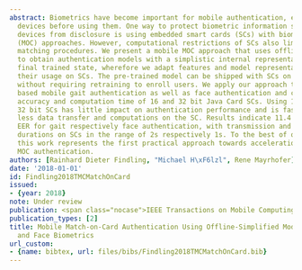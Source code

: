 ```yaml
---
abstract: Biometrics have become important for mobile authentication, e.g. to unlock
  devices before using them. One way to protect biometric information stored on mobile
  devices from disclosure is using embedded smart cards (SCs) with biometric match-on-card
  (MOC) approaches. However, computational restrictions of SCs also limit biometric
  matching procedures. We present a mobile MOC approach that uses offline training
  to obtain authentication models with a simplistic internal representation in the
  final trained state, wherefore we adapt features and model representation to enable
  their usage on SCs. The pre-trained model can be shipped with SCs on mobile devices
  without requiring retraining to enroll users. We apply our approach to acceleration
  based mobile gait authentication as well as face authentication and compare authentication
  accuracy and computation time of 16 and 32 bit Java Card SCs. Using 16 instead of
  32 bit SCs has little impact on authentication performance and is faster due to
  less data transfer and computations on the SC. Results indicate 11.4 and 2.4-5.4
  EER for gait respectively face authentication, with transmission and computation
  durations on SCs in the range of 2s respectively 1s. To the best of our knowledge
  this work represents the first practical approach towards acceleration based gait
  MOC authentication.
authors: [Rainhard Dieter Findling, "Michael H\xF6lzl", Rene Mayrhofer]
date: '2018-01-01'
id: Findling2018TMCMatchOnCard
issued:
- {year: 2018}
note: Under review
publication: <span class="nocase">IEEE Transactions on Mobile Computing</span>
publication_types: [2]
title: Mobile Match-on-Card Authentication Using Offline-Simplified Models with Gait
  and Face Biometrics
url_custom:
- {name: bibtex, url: files/bibs/Findling2018TMCMatchOnCard.bib}
---
```


